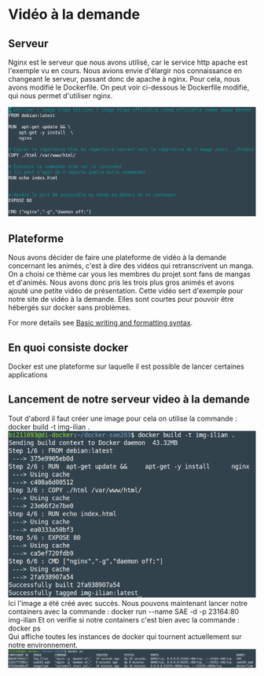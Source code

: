 # Vidéo à la demande  

## Serveur

Nginx est le serveur que nous avons utilisé, car le service http apache est l'exemple vu en cours. Nous avions envie d'élargir nos connaissance en changeant le serveur, passant donc de apache à nginx. Pour cela, nous avons modifié le Dockerfile. On peut voir ci-dessous le Dockerfile modifié, qui nous permet d'utiliser nginx.

![dockerfile.png](/docs/assets/images/dockerfile.png)

## Plateforme

Nous avons décider de faire une plateforme de vidéo à la demande concernant les animés, c'est à dire des vidéos qui retranscrivent un manga. On a choisi ce thème car yous les membres du projet sont fans de mangas et d'animés. Nous avons donc pris les trois plus gros animés et avons ajouté une petite vidéo de présentation. Cette vidéo sert d'exemple pour notre site de vidéo à la demande. Elles sont courtes pour pouvoir être hébergés sur docker sans problèmes.



For more details see [Basic writing and formatting syntax](https://docs.github.com/en/github/writing-on-github/getting-started-with-writing-and-formatting-on-github/basic-writing-and-formatting-syntax).

## En quoi consiste docker
Docker est une plateforme sur laquelle il est possible de lancer certaines applications 

## Lancement de notre serveur video à la demande

Tout d'abord il faut créer une image pour cela on utilise la commande : docker build -t img-ilian .
![build.png](/docs/assets/images/build.png)
Ici l'image a été créé avec succès.
Nous pouvons maintenant lancer notre containers avec la commande : docker run --name SAE -d -p 23164:80 img-ilian
Et on verifie si notre containers c'est bien avec la commande : docker ps  
Qui affiche toutes les instances de docker qui tournent actuellement sur notre environnement. 
![dockerps.png](/docs/assets/images/dockerps.png)


